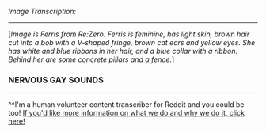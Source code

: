 *Image Transcription:*

---

[*Image is Ferris from Re:Zero. Ferris is feminine, has light skin, brown hair cut into a bob with a V-shaped fringe, brown cat ears and yellow eyes. She has white and blue ribbons in her hair, and a blue collar with a ribbon. Behind her are some concrete pillars and a fence.*]

### NERVOUS GAY SOUNDS

---

^^I'm&#32;a&#32;human&#32;volunteer&#32;content&#32;transcriber&#32;for&#32;Reddit&#32;and&#32;you&#32;could&#32;be&#32;too!&#32;[If&#32;you'd&#32;like&#32;more&#32;information&#32;on&#32;what&#32;we&#32;do&#32;and&#32;why&#32;we&#32;do&#32;it,&#32;click&#32;here!](https://www.reddit.com/r/TranscribersOfReddit/wiki/index)
